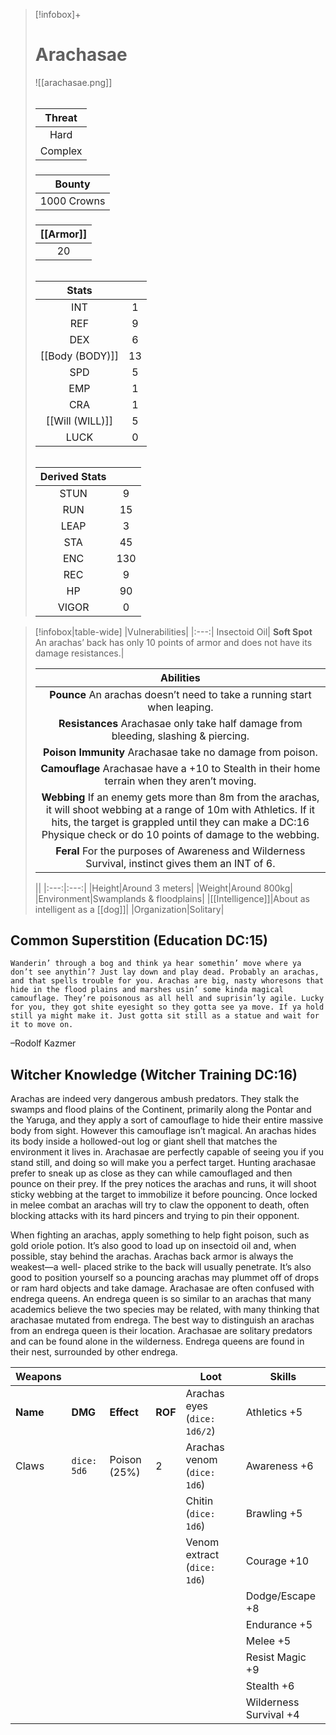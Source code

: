 >[!infobox]+
># Arachasae
>![[arachasae.png]]
>###### 
>|Threat|
>|:---:|
>|Hard|
>|Complex|
>##### 
>|Bounty|
>|:---:|
>|1000 Crowns|
>#####
>|[[Armor]]|
>|:---:|
>|20|
>###### 
>
>|Stats||
>|:---:|:---:|
>|INT|1|
>|REF|9|
>|DEX|6|
>|[[Body (BODY)]]|13|
>|SPD|5|
>|EMP|1|
>|CRA|1|
>|[[Will (WILL)]]|5|
>|LUCK|0|
>######
>|Derived Stats||
>|:---:|:---:|
>|STUN|9|
>|RUN|15|
>|LEAP|3|
>|STA|45|
>|ENC|130|
>|REC|9|
>|HP|90|
>|VIGOR|0|


>[!infobox|table-wide]
>|Vulnerabilities|
>|:---:|
>Insectoid Oil|
>**Soft Spot** An arachas’ back has only 10 points of armor and does not have its damage resistances.|
>
>|Abilities|
>|:---:|
>|**Pounce** An arachas doesn’t need to take a running start when leaping.|
>|**Resistances** Arachasae only take half damage from bleeding, slashing & piercing.|
>|**Poison Immunity** Arachasae take no damage from poison.|
>|**Camouflage** Arachasae have a +10 to Stealth in their home terrain when they aren’t moving.|
>|**Webbing** If an enemy gets more than 8m from the arachas, it will shoot webbing at a range of 10m with Athletics. If it hits, the target is grappled until they can make a DC:16 Physique check or do 10 points of damage to the webbing.|
>|**Feral** For the purposes of Awareness and Wilderness Survival, instinct gives them an INT of 6.|
>
>||
>|:---:|:---:|
>|Height|Around 3 meters|
>|Weight|Around 800kg|
>|Environment|Swamplands & floodplains|
>|[[Intelligence]]|About as intelligent as a [[dog]]|
>|Organization|Solitary|

## Common Superstition (Education DC:15)
```ad-quote
Wanderin’ through a bog and think ya hear somethin’ move where ya don’t see anythin’? Just lay down and play dead. Probably an arachas, and that spells trouble for you. Arachas are big, nasty whoresons that hide in the flood plains and marshes usin’ some kinda magical camouflage. They’re poisonous as all hell and suprisin’ly agile. Lucky for you, they got shite eyesight so they gotta see ya move. If ya hold still ya might make it. Just gotta sit still as a statue and wait for it to move on.
```
–Rodolf Kazmer

## Witcher Knowledge (Witcher Training DC:16)
Arachas are indeed very dangerous ambush predators. They stalk the swamps and flood plains of the Continent, primarily along the Pontar and the Yaruga, and they apply a sort of camouflage to hide their entire massive body from sight. However this camouflage isn’t magical. An arachas hides its body inside a hollowed-out log or giant shell that matches the environment it lives in. Arachasae are perfectly capable of seeing you if you stand still, and doing so will make you a perfect target. Hunting arachasae prefer to sneak up as close as they can while camouflaged and then pounce on their prey. If the prey notices the arachas and runs, it will shoot sticky webbing at the target to immobilize it before pouncing. Once locked in melee combat an arachas will try to claw the opponent to death, often blocking attacks with its hard pincers and trying to pin their opponent.

When fighting an arachas, apply something to help fight poison, such as gold oriole potion. It’s also good to load up on insectoid oil and, when possible, stay behind the arachas. Arachas back armor is always the weakest—a well- placed strike to the back will usually penetrate. It’s also good to position yourself so a pouncing arachas may plummet off of drops or ram hard objects and take damage. Arachasae are often confused with endrega queens. An endrega queen is so similar to an arachas that many academics believe the two species may be related, with many thinking that arachasae mutated from endrega. The best way to distinguish an arachas from an endrega queen is their location. Arachasae are solitary predators and can be found alone in the wilderness. Endrega queens are found in their nest, surrounded by other endrega.

| Weapons  |             |              |         | Loot                         | Skills                 |
|----------|-------------|--------------|---------|------------------------------|------------------------|
| **Name** | **DMG**     | **Effect**   | **ROF** | Arachas eyes (`dice: 1d6/2`) | Athletics +5           |
| Claws    | `dice: 5d6` | Poison (25%) | 2       | Arachas venom (`dice: 1d6`)  | Awareness +6           |
|          |             |              |         | Chitin (`dice: 1d6`)         | Brawling +5            |
|          |             |              |         | Venom extract (`dice: 1d6`)  | Courage +10            |
|          |             |              |         |                              | Dodge/Escape +8        |
|          |             |              |         |                              | Endurance +5           |
|          |             |              |         |                              | Melee +5               |
|          |             |              |         |                              | Resist Magic +9        |
|          |             |              |         |                              | Stealth +6             |
|          |             |              |         |                              | Wilderness Survival +4 |
